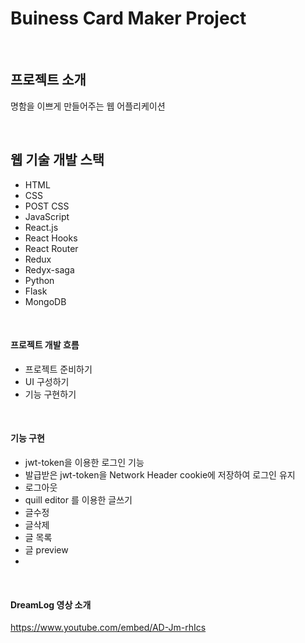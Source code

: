 # Buiness Card Maker Project

<br />

## 프로젝트 소개
명함을 이쁘게 만들어주는 웹 어플리케이션

<br />

## 웹 기술 개발 스택
- HTML
- CSS
- POST CSS
- JavaScript
- React.js
- React Hooks
- React Router
- Redux
- Redyx-saga
- Python
- Flask
- MongoDB

<br />

#### 프로젝트 개발 흐름
- 프로젝트 준비하기
- UI 구성하기
- 기능 구현하기
  
<br />

#### 기능 구현
- jwt-token을 이용한 로그인 기능 
- 발급받은 jwt-token을 Network Header cookie에 저장하여 로그인 유지
- 로그아웃
- quill editor 를 이용한 글쓰기  
- 글수정
- 글삭제
- 글 목록
- 글 preview
- 
<br />

#### DreamLog 영상 소개
https://www.youtube.com/embed/AD-Jm-rhIcs